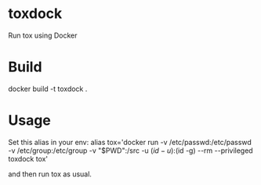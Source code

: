 # toxdock
Run tox using Docker

# Build
docker build -t toxdock .

# Usage
Set this alias in your env:
alias tox='docker run -v /etc/passwd:/etc/passwd -v /etc/group:/etc/group -v "$PWD":/src -u $(id -u):$(id -g) --rm --privileged toxdock tox'

and then run tox as usual.

